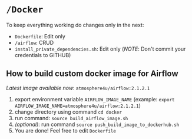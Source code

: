 # `/Docker`

To keep everything working do changes only in the next:
* `Dockerfile`: Edit only
* `/airflow`: CRUD
* `install_private_dependencies.sh`: Edit only (*NOTE*: Don't commit your credentials to GITHUB)


## **How to build custom docker image for Airflow**

*Latest image available now*: `atmosphere4u/airflow:2.1.2.1`

1. export environment variable `AIRFLOW_IMAGE_NAME` (example: `export AIRFLOW_IMAGE_NAME=atmosphere4u/airflow:2.1.2.1`)
2. change directory using command `cd docker`
3. run command: `source build_airflow_image.sh`
4. *(optional)*: run command `source push_build_image_to_dockerhub.sh`
5. You are done! Feel free to edit `Dockerfile`